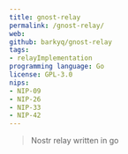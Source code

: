 ```yaml
---
title: gnost-relay 
permalink: /gnost-relay/
web: 
github: barkyq/gnost-relay
tags:
- relayImplementation
programming language: Go
license: GPL-3.0
nips: 
- NIP-09
- NIP-26
- NIP-33
- NIP-42
---
```


> Nostr relay written in go
